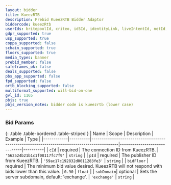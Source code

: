 ```yaml
---
layout: bidder
title: KueezRTB
description: Prebid KueezRTB Bidder Adaptor
biddercode: kueezRtb
userIds: britepoolId, criteo, id5Id, identityLink, liveIntentId, netId, parrableId, pubCommonId, unifiedId
gdpr_supported: true
usp_supported: true
coppa_supported: false
schain_supported: true
floors_supported: true
media_types: banner
prebid_member: false
safeframes_ok: false
deals_supported: false
pbs_app_supported: false
fpd_supported: false
ortb_blocking_supported: false
multiformat_supported: will-bid-on-one
gvl_id: 1165
pbjs: true
pbjs_version_notes: bidder code is kueezrtb (lower case)
---
```


### Bid Params

{: .table .table-bordered .table-striped }
| Name       | Scope    | Description                                                                               | Example                      | Type     |
|------------|----------|-------------------------------------------------------------------------------------------|------------------------------|----------|
| `cId`      | required | The connection ID from KueezRTB.                                                          | `'562524b21b1c1f08117fc7f9'` | `string` |
| `pId`      | required | The publisher ID from KueezRTB.                                                           | `'59ac17c192832d0011283fe3'` | `string` |
| `bidFloor` | required | The minimum bid value desired. KueezRTB will not respond with bids lower than this value. | `0.90`                       | `float`  |
| `subDomain`| optional | Sets the server subdomain, default: 'exchange'.                                           | `'exchange'`                 | `string` |
